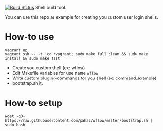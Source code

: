 [![Build Status](https://travis-ci.org/pahaz/wflow.svg?branch=master)](https://travis-ci.org/pahaz/wflow)
Shell build tool.

You can use this repo as example for creating you custom user login shells.

# How-to use #

    vagrant up
    vagrant ssh -- -t 'cd /vagrant; sudo make full_clean && sudo make install && sudo make test'

 - Create you custom shell (ex: wflow)
 - Edit Makefile variables for use name `wflow`
 - Write custom plugins-commands for you shell (ex: command_example)
 - bootstrap.sh it.

# How-to setup #

    wget -qO- https://raw.githubusercontent.com/pahaz/wflow/master/bootstrap.sh | sudo bash
